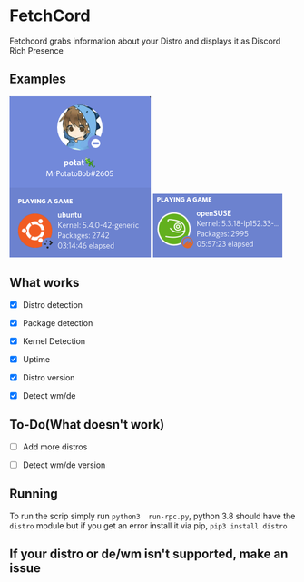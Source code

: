 # FetchCord

Fetchcord grabs information about your Distro and displays it as Discord Rich Presence

## Examples

![ubunt_example.png](Examples/ubunt_example.png)
![suse-example.png](Examples/suse_example.png)

## What works

- [x] Distro detection

- [x] Package detection

- [x] Kernel Detection

- [x] Uptime

- [x] Distro version
- [x] Detect wm/de

## To-Do(What doesn't work)

- [ ] Add more distros

- [ ] Detect wm/de version


## Running

To run the scrip simply run `python3  run-rpc.py`, python 3.8 should have the `distro` module but if you get an error install it via pip, `pip3 install distro`

## If your distro or de/wm isn't supported, make an issue
